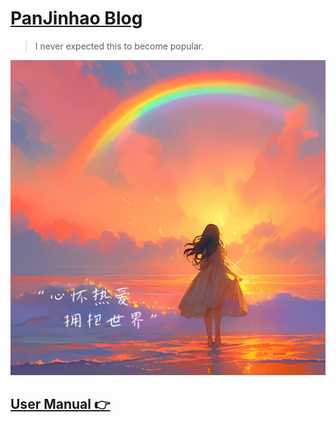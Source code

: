 [PanJinhao Blog](https://panandsu.github.io)
================================

> I never expected this to become popular.

![](img/subing.png)

[User Manual 👉](_doc/Manual.md)
--------------------------------------------------

